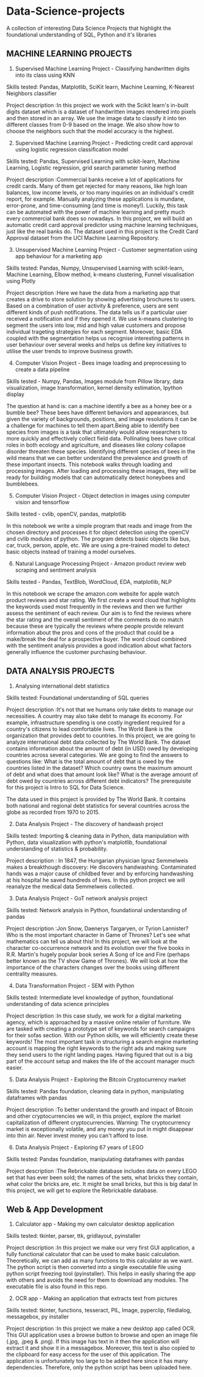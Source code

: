 # Data-Science-projects
A collection of interesting Data Science Projects that highlight the foundational understanding of SQL, Python and it's libraries 

## MACHINE LEARNING PROJECTS

1. Supervised Machine Learning Project - Classifying handwritten digits into its class using KNN 

Skills tested: Pandas, Matplotlib, SciKit learn, Machine Learning, K-Nearest Neighbors classifier

Project description :In this project we work with the Scikit learn's in-built digits dataset which is a dataset of handwritten images rendered into pixels and then stored in an array. We use the image data to classify it into ten different classes from 0-9 based on the image. We also show how to choose the neighbors such that the model accuracy is the highest. 

2. Supervised Machine Learning Project - Predicting credit card approval using logistic regression classification model

Skills tested: Pandas, Supervised Learning with scikit-learn, Machine Learning, Logistic regression, grid search parameter tuning method

Project description :Commercial banks receive a lot of applications for credit cards. Many of them get rejected for many reasons, like high loan balances, low income levels, or too many inquiries on an individual's credit report, for example. Manually analyzing these applications is mundane, error-prone, and time-consuming (and time is money!). Luckily, this task can be automated with the power of machine learning and pretty much every commercial bank does so nowadays. In this project, we will build an automatic credit card approval predictor using machine learning techniques, just like the real banks do.
The dataset used in this project is the Credit Card Approval dataset from the UCI Machine Learning Repository.

3. Unsupervised Machine Learning Project - Customer segmentation using app behaviour for a marketing app

Skills tested: Pandas, Numpy, Unsupervised Learning with scikit-learn, Machine Learning, Elbow method, k-means clustering, Funnel visualisation using Plotly

Project description :Here we have the data from a marketing app that creates a drive to store solution by showing advertising brochures to users. Based on a combination of user activity & preference, users are sent different kinds of push notifications. The data tells us if a particular user received a notification and if they opened it. We use k-means clustering to segment the users into low, mid and high value customers and propose individual trageting strategies for each segment. Moreover, basic EDA coupled with the segmentation helps us recognise interesting patterns in user behaviour over several weeks and helps us define key initiatives to utilise the user trends to improve business growth.

4. Computer Vision Project - Bees image loading and preprocessing to create a data pipeline

Skills tested - Numpy, Pandas, Images module from Pillow library, data visualization, image transformation, kernel density estimation, Ipython display

The question at hand is: can a machine identify a bee as a honey bee or a bumble bee? These bees have different behaviors and appearances, but given the variety of backgrounds, positions, and image resolutions it can be a challenge for machines to tell them apart.Being able to identify bee species from images is a task that ultimately would allow researchers to more quickly and effectively collect field data. Pollinating bees have critical roles in both ecology and agriculture, and diseases like colony collapse disorder threaten these species. Identifying different species of bees in the wild means that we can better understand the prevalence and growth of these important insects. This notebook walks through loading and processing images. After loading and processing these images, they will be ready for building models that can automatically detect honeybees and bumblebees.

5. Computer Vision Project - Object detection in images using computer vision and tensorflow

Skills tested - cvlib, openCV, pandas, matplotlib

In this notebook we write a simple program that reads and image from the chosen directory and processes it for object detection using the openCV and cvlib modules of python. The program detects basic objects like bus, car, truck, person, apple, etc. We are using a pre-trained model to detect basic objects instead of training a model ourselves.

6. Natural Language Processing Project - Amazon product review web scraping and sentiment analysis

Skills tested - Pandas, TextBlob, WordCloud, EDA, matplotlib, NLP

In this notebook we scrape the amazon.com website for apple watch product reviews and star rating. We first create a word cloud that highlights the keywords used most frequently in the reviews and then we further assess the sentiment of each review. Our aim is to find the reviews where the star rating and the overall sentiment of the comments do no match because these are typically the reviews where people provide relevant information about the pros and cons of the product that could be a make/break the deal for a prospective buyer. The word cloud combined with the sentiment analysis provides a good indication about what factors generally influence the customer purchasing behaviour.

## DATA ANALYSIS PROJECTS

1. Analysing international debt statistics

Skills tested: Foundational understanding of SQL queries

Project description :It's not that we humans only take debts to manage our necessities. A country may also take debt to manage its economy. For example, infrastructure spending is one costly ingredient required for a country's citizens to lead comfortable lives. The World Bank is the organization that provides debt to countries.
In this project, we are going to analyze international debt data collected by The World Bank. The dataset contains information about the amount of debt (in USD) owed by developing countries across several categories. We are going to find the answers to questions like:
What is the total amount of debt that is owed by the countries listed in the dataset?
Which country owns the maximum amount of debt and what does that amount look like?
What is the average amount of debt owed by countries across different debt indicators?
The prerequisite for this project is Intro to SQL for Data Science.

The data used in this project is provided by The World Bank. It contains both national and regional debt statistics for several countries across the globe as recorded from 1970 to 2015.


2. Data Analysis Project - The discovery of handwash project

Skills tested: Importing & cleaning data in Python, data manipulation with Python, data visualization with python's matplotlib, foundational understanding of statistics & probability.

Project description : In 1847, the Hungarian physician Ignaz Semmelweis makes a breakthough discovery: He discovers handwashing. Contaminated hands was a major cause of childbed fever and by enforcing handwashing at his hospital he saved hundreds of lives.
In this python project we will reanalyze the medical data Semmelweis collected.

3. Data Analysis Project - GoT network analysis project

Skills tested: Network analysis in Python, foundational understanding of pandas

Project description :Jon Snow, Daenerys Targaryen, or Tyrion Lannister? Who is the most important character in Game of Thrones? Let's see what mathematics can tell us about this!
In this project, we will look at the character co-occurrence network and its evolution over the five books in R.R. Martin's hugely popular book series A Song of Ice and Fire (perhaps better known as the TV show Game of Thrones). We will look at how the importance of the characters changes over the books using different centrality measures.

4. Data Transformation Project - SEM with Python

Skills tested: Intermediate level knowledge of python, foundational understanding of data science principles

Project description :In this case study, we work for a digital marketing agency, which is approached by a massive online retailer of furniture. We are tasked with creating a prototype set of keywords for search campaigns for their sofas section. With our Python skills, we will efficiently create these keywords!
The most important task in structuring a search engine marketing account is mapping the right keywords to the right ads and making sure they send users to the right landing pages. Having figured that out is a big part of the account setup and makes the life of the account manager much easier.

5. Data Analysis Project - Exploring the Bitcoin Cryptocurrency market

Skills tested: Pandas foundation, cleaning data in python, manipulating dataframes with pandas

Project description :To better understand the growth and impact of Bitcoin and other cryptocurrencies we will, in this project, explore the market capitalization of different cryptocurrencies.
Warning: The cryptocurrency market is exceptionally volatile, and any money you put in might disappear into thin air. Never invest money you can't afford to lose.

6. Data Analysis Project - Exploring 67 years of LEGO

Skills tested: Pandas foundation, manipulating dataframes with pandas

Project description :The Rebrickable database includes data on every LEGO set that has ever been sold; the names of the sets, what bricks they contain, what color the bricks are, etc. It might be small bricks, but this is big data! In this project, we will get to explore the Rebrickable database.

## Web & App Development

1. Calculator app - Making my own calculator desktop application

Skills tested: tkinter, parser, ttk, gridlayout, pyinstaller

Project description :In this project we make our very first GUI application, a fully functional calculator that can be used to make basic calculation. Theoretically, we can add as many functions to this calculator as we want. The python script is then converted into a single executable file using python script freezing tool (pyinstaller). This helps in easily sharing the app with others and avoids the need for them to download any modules. The executable file is also found in this repo.

2. OCR app - Making an application that extracts text from pictures

Skills tested: tkinter, functions, tesseract, PIL, Image, pyperclip, filedialog, messagebox, py installer

Project description :In this project we make a new desktop app called OCR. This GUI application uses a browse button to browse and open an image file (.jpg, .jpeg & .png). If this image has text in it then the application will extract it and show it in a messagebox. Moreover, this text is also copied to the clipboard for easy access for the user of this application. The application is unfortunately too large to be added here since it has many dependencies. Therefore, only the python script has been uploaded here.

